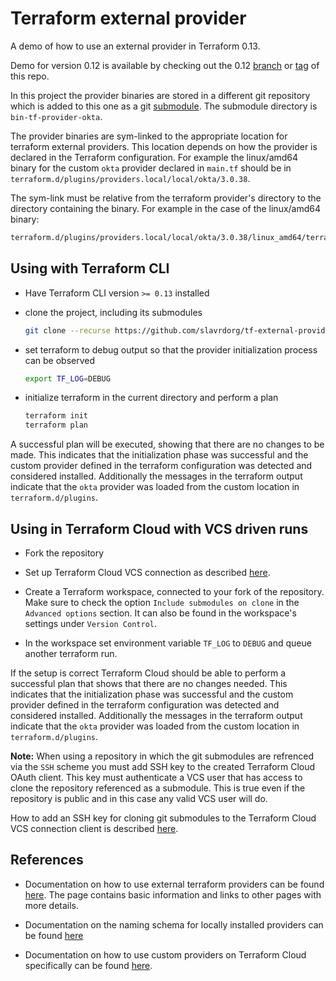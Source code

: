# Terraform external provider

A demo of how to use an external provider in Terraform 0.13.

Demo for version 0.12 is available by checking out the 0.12 [branch](https://github.com/slavrdorg/tf-external-provider/tree/0.12) or [tag](https://github.com/slavrdorg/tf-external-provider/releases/tag/0.12) of this repo.

In this project the provider binaries are stored in a different git repository which is added to this one as a git [submodule](https://git-scm.com/book/en/v2/Git-Tools-Submodules). The submodule directory is `bin-tf-provider-okta`.

The provider binaries are sym-linked to the appropriate location for terraform external providers. This location depends on how the provider is declared in the Terraform configuration. For example the linux/amd64 binary for the custom `okta` provider declared in `main.tf` should be in `terraform.d/plugins/providers.local/local/okta/3.0.38`.

The sym-link must be relative from the terraform provider's directory to the directory containing the binary. For example in the case of the linux/amd64 binary:

```bash
terraform.d/plugins/providers.local/local/okta/3.0.38/linux_amd64/terraform-provider-okta_v3.0.38_x4 -> ../../../../../../../bin-tf-provider-okta/linux_amd64/terraform-provider-okta_v3.0.38_x4
```

## Using with Terraform CLI

* Have Terraform CLI version `>= 0.13` installed

* clone the project, including its submodules

  ```bash
  git clone --recurse https://github.com/slavrdorg/tf-external-provider.git
  ```
* set terraform to debug output so that the provider initialization process can be observed

  ```bash
  export TF_LOG=DEBUG
  ```

* initialize terraform in the current directory and perform a plan

  ```bash
  terraform init
  terraform plan
  ```

A successful plan will be executed, showing that there are no changes to be made. This indicates that the initialization phase was successful and the custom provider defined in the terraform configuration was detected and considered installed. Additionally the messages in the terraform output indicate that the `okta` provider was loaded from the custom location in `terraform.d/plugins`.

## Using in Terraform Cloud with VCS driven runs

* Fork the repository

* Set up Terraform Cloud VCS connection as described [here](https://www.terraform.io/docs/cloud/vcs/index.html). 

* Create a Terraform workspace, connected to your fork of the repository. Make sure to check the option `Include submodules on clone` in the `Advanced options` section. It can also be found in the workspace's settings under `Version Control`.

* In the workspace set environment variable `TF_LOG` to `DEBUG` and queue another terraform run.

If the setup is correct Terraform Cloud should be able to perform a successful plan that shows that there are no changes needed. This indicates that the initialization phase was successful and the custom provider defined in the terraform configuration was detected and considered installed. Additionally the messages in the terraform output indicate that the `okta` provider was loaded from the custom location in `terraform.d/plugins`.

**Note:** When using a repository in which the git submodules are refrenced via the `SSH` scheme you must add SSH key to the created Terraform Cloud OAuth client. This key must authenticate a VCS user that has access to clone the repository referenced as a submodule. This is true even if the repository is public and in this case any valid VCS user will do.

How to add an SSH key for cloning git submodules to the Terraform Cloud VCS connection client is described [here](https://www.terraform.io/docs/cloud/vcs/index.html#ssh-keys).

## References

* Documentation on how to use external terraform providers can be found [here](https://www.terraform.io/docs/plugins/basics.html). The page contains basic information and links to other pages with more details.

* Documentation on the naming schema for locally installed providers can be found [here](https://www.terraform.io/docs/configuration/provider-requirements.html#in-house-providers)

* Documentation on how to use custom providers on Terraform Cloud specifically can be found [here](https://www.terraform.io/docs/cloud/run/install-software.html#installing-terraform-providers).
